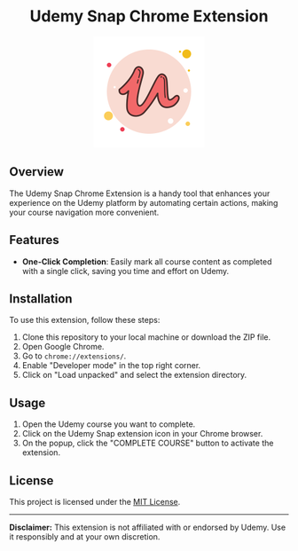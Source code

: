 <center><h1>Udemy Snap Chrome Extension</h1></center>

<center><img src = "./icon.png"></img></center>

## Overview

The Udemy Snap Chrome Extension is a handy tool that enhances your experience on the Udemy platform by automating certain actions, making your course navigation more convenient.

## Features

- **One-Click Completion**: Easily mark all course content as completed with a single click, saving you time and effort on Udemy.


## Installation

To use this extension, follow these steps:

1. Clone this repository to your local machine or download the ZIP file.
2. Open Google Chrome.
3. Go to `chrome://extensions/`.
4. Enable "Developer mode" in the top right corner.
5. Click on "Load unpacked" and select the extension directory.

## Usage

1. Open the Udemy course you want to complete. 
2. Click on the Udemy Snap extension icon in your Chrome browser.
3. On the popup, click the "COMPLETE COURSE" button to activate the extension.

## License

This project is licensed under the [MIT License](LICENSE.md).


---

**Disclaimer:** This extension is not affiliated with or endorsed by Udemy. Use it responsibly and at your own discretion.

